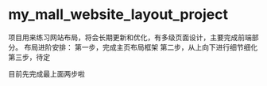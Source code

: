 # my_mall_website_layout_project
项目用来练习网站布局，将会长期更新和优化，有多级页面设计，主要完成前端部分。
布局进阶安排：
第一步，完成主页布局框架
第二步，从上向下进行细节细化
第三步，待定

目前先完成最上面两步啦
